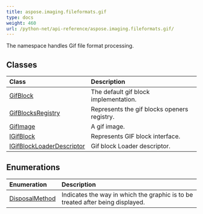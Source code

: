 ```yaml
---
title: aspose.imaging.fileformats.gif
type: docs
weight: 460
url: /python-net/api-reference/aspose.imaging.fileformats.gif/
---
```



The namespace handles Gif file format processing.

## **Classes**
|**Class**|**Description**|
| :- | :- |
|[GifBlock](/imaging/python-net/api-reference/aspose.imaging.fileformats.gif/gifblock/)|The default gif block implementation.|
|[GifBlocksRegistry](/imaging/python-net/api-reference/aspose.imaging.fileformats.gif/gifblocksregistry/)|Represents the gif blocks openers registry.|
|[GifImage](/imaging/python-net/api-reference/aspose.imaging.fileformats.gif/gifimage/)|A gif image.|
|[IGifBlock](/imaging/python-net/api-reference/aspose.imaging.fileformats.gif/igifblock/)|Represents GIF block interface.|
|[IGifBlockLoaderDescriptor](/imaging/python-net/api-reference/aspose.imaging.fileformats.gif/igifblockloaderdescriptor/)|Gif block Loader descriptor.|
## **Enumerations**
|**Enumeration**|**Description**|
| :- | :- |
|[DisposalMethod](/imaging/python-net/api-reference/aspose.imaging.fileformats.gif/disposalmethod/)|Indicates the way in which the graphic is to be treated after being displayed.|
